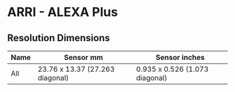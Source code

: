 # ARRI - ALEXA Plus

## Resolution Dimensions

| Name   | Sensor mm                       | Sensor inches                  |
|--------|---------------------------------|--------------------------------|
| All    | 23.76 x 13.37 (27.263 diagonal) | 0.935 x 0.526 (1.073 diagonal) |
